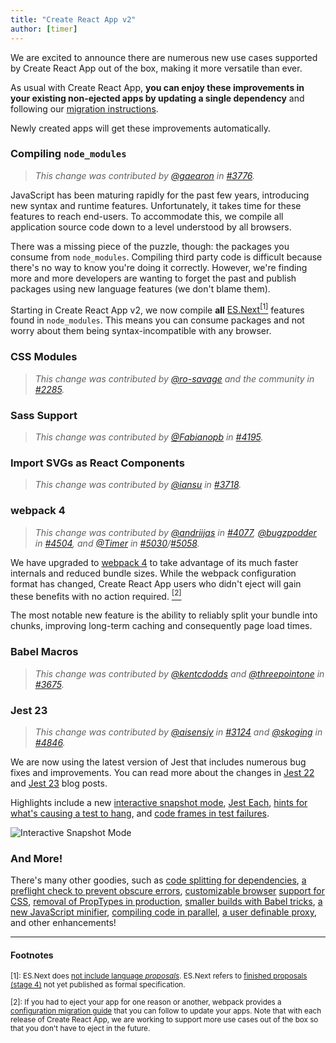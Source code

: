 ```yaml
---
title: "Create React App v2"
author: [timer]
---
```


We are excited to announce there are numerous new use cases supported by Create React App out of the box, making it more versatile than ever.

As usual with Create React App, **you can enjoy these improvements in your existing non-ejected apps by updating a single dependency** and following our [migration instructions](https://github.com/facebook/create-react-app/releases/tag/v2.0.0).

Newly created apps will get these improvements automatically.

### Compiling `node_modules`

>*This change was contributed by [@gaearon](https://github.com/gaearon) in [#3776](https://github.com/facebook/create-react-app/pull/3776).*

JavaScript has been maturing rapidly for the past few years, introducing new syntax and runtime features.
Unfortunately, it takes time for these features to reach end-users. To accommodate this, we compile all application source code down to a level understood by all browsers.

There was a missing piece of the puzzle, though: the packages you consume from `node_modules`.
Compiling third party code is difficult because there's no way to know you're doing it correctly. However, we're finding more and more developers are wanting to forget the past and publish packages using new language features (we don't blame them).

Starting in Create React App v2, we now compile **all** [ES.Next<sup>[1]</sup>](#footnotes) features found in `node_modules`. This means you can consume packages and not worry about them being syntax-incompatible with any browser.

### CSS Modules

>*This change was contributed by [@ro-savage](https://github.com/ro-savage) and the community in [#2285](https://github.com/facebook/create-react-app/pull/2285).*

### Sass Support

>*This change was contributed by [@Fabianopb](https://github.com/Fabianopb) in [#4195](https://github.com/facebook/create-react-app/pull/4195).*

### Import SVGs as React Components

>*This change was contributed by [@iansu](https://github.com/iansu) in [#3718](https://github.com/facebook/create-react-app/pull/3718).*

### webpack 4

>*This change was contributed by [@andriijas](https://github.com/andriijas) in [#4077](https://github.com/facebook/create-react-app/pull/4077), [@bugzpodder](https://github.com/bugzpodder) in [#4504](https://github.com/facebook/create-react-app/pull/4504), and [@Timer](https://github.com/Timer) in [#5030](https://github.com/facebook/create-react-app/pull/5030)/[#5058](https://github.com/facebook/create-react-app/pull/5058).*

We have upgraded to [webpack 4](https://medium.com/webpack/webpack-4-released-today-6cdb994702d4) to take advantage of its much faster internals and reduced bundle sizes.
While the webpack configuration format has changed, Create React App users who didn't eject will gain these benefits with no action required. [<sup>[2]</sup>](#footnotes)

The most notable new feature is the ability to reliably split your bundle into chunks, improving long-term caching and consequently page load times.

### Babel Macros

>*This change was contributed by [@kentcdodds](https://github.com/kentcdodds) and [@threepointone](https://github.com/threepointone) in [#3675](https://github.com/facebook/create-react-app/pull/3675).*

### Jest 23

> *This change was contributed by [@aisensiy](https://github.com/aisensiy) in [#3124](https://github.com/facebook/create-react-app/pull/3124) and [@skoging](https://github.com/skoging) in [#4846](https://github.com/facebook/create-react-app/pull/4846).*

We are now using the latest version of Jest that includes numerous bug fixes and improvements. You can read more about the changes in [Jest 22](https://jestjs.io/blog/2017/12/18/jest-22) and [Jest 23](https://jestjs.io/blog/2018/05/29/jest-23-blazing-fast-delightful-testing) blog posts.

Highlights include a new [interactive snapshot mode](https://jestjs.io/blog/2018/05/29/jest-23-blazing-fast-delightful-testing#interactive-snapshot-mode), [Jest Each](https://jestjs.io/blog/2018/05/29/jest-23-blazing-fast-delightful-testing#jest-each), [hints for what's causing a test to hang](https://jestjs.io/blog/2018/05/29/jest-23-blazing-fast-delightful-testing#debug-hanging-tests), and [code frames in test failures](https://jestjs.io/blog/2017/12/18/jest-22#codeframe-in-test-failures).

![Interactive Snapshot Mode](https://jestjs.io/img/blog/23-interactive.gif)

### And More!

There's many other goodies, such as [code splitting for dependencies](https://github.com/facebook/create-react-app/pull/5047), [a preflight check to prevent obscure errors](https://github.com/facebook/create-react-app/pull/3771), [customizable browser](https://github.com/facebook/create-react-app/pull/3644) [support for CSS](https://github.com/facebook/create-react-app/pull/4716), [removal of PropTypes in production](https://github.com/facebook/create-react-app/pull/3818), [smaller builds with Babel tricks](https://github.com/facebook/create-react-app/pull/4248), [a new JavaScript minifier](https://github.com/facebook/create-react-app/pull/5026), [compiling code in parallel](https://github.com/facebook/create-react-app/pull/3778), [a user definable proxy](https://github.com/facebook/create-react-app/pull/5073), and other enhancements!

---

#### Footnotes

<small>[1]: ES.Next does [not include language *proposals*](https://github.com/tc39/proposals). ES.Next refers to [finished proposals (stage 4)](https://github.com/tc39/proposals/blob/master/finished-proposals.md) not yet published as formal specification.</small>

<small>[2]: If you had to eject your app for one reason or another, webpack provides a [configuration migration guide](https://webpack.js.org/migrate/) that you can follow to update your apps. Note that with each release of Create React App, we are working to support more use cases out of the box so that you don't have to eject in the future.</small>
